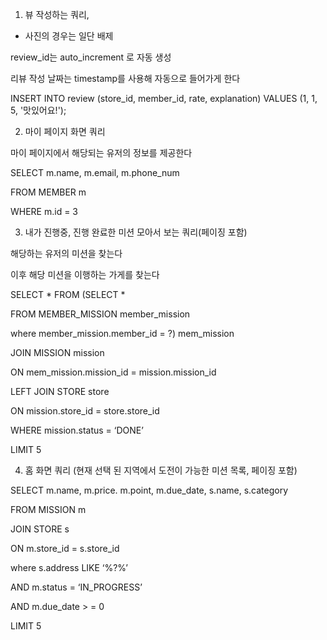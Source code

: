 1. 뷰 작성하는 쿼리,
* 사진의 경우는 일단 배제

review_id는 auto_increment 로 자동 생성

리뷰 작성 날짜는 timestamp를 사용해 자동으로 들어가게 한다

INSERT INTO review (store_id, member_id, rate, explanation)
VALUES (1, 1, 5, '맛있어요!');


2. 마이 페이지 화면 쿼리

마이 페이지에서 해당되는 유저의 정보를 제공한다

SELECT m.name, m.email, m.phone_num

FROM MEMBER m

WHERE m.id = 3



3. 내가 진행중, 진행 완료한 미션 모아서 보는 쿼리(페이징 포함)

해당하는 유저의 미션을 찾는다

이후 해당 미션을 이행하는 가게를 찾는다

SELECT *
FROM (SELECT *

FROM MEMBER_MISSION member_mission

where member_mission.member_id = ?) mem_mission

JOIN MISSION mission

ON mem_mission.mission_id = mission.mission_id

LEFT JOIN STORE store

ON mission.store_id = store.store_id

WHERE mission.status = ‘DONE’

LIMIT 5


4. 홈 화면 쿼리
   (현재 선택 된 지역에서 도전이 가능한 미션 목록, 페이징 포함)

SELECT m.name, m.price. m.point, m.due_date, s.name, s.category

FROM MISSION m

JOIN STORE s

ON m.store_id = s.store_id

where s.address LIKE ‘%?%’

AND m.status = ‘IN_PROGRESS’

AND m.due_date > = 0

LIMIT 5